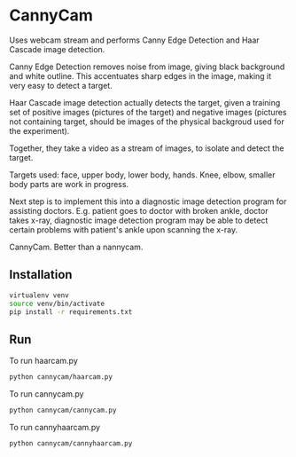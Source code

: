 CannyCam
========

Uses webcam stream and performs Canny Edge Detection and Haar Cascade image detection.

Canny Edge Detection removes noise from image, giving black background and white outline. This accentuates sharp edges in the image, making it very easy to detect a target.

Haar Cascade image detection actually detects the target, given a training set of positive images (pictures of the target) and negative images (pictures not containing target, should be images of the physical backgroud used for the experiment).

Together, they take a video as a stream of images, to isolate and detect the target.

Targets used: face, upper body, lower body, hands. Knee, elbow, smaller body parts are work in progress.

Next step is to implement this into a diagnostic image detection program for assisting doctors. E.g. patient goes to doctor with broken ankle, doctor takes x-ray, diagnostic image detection program may be able to detect certain problems with patient's ankle upon scanning the x-ray. 

CannyCam. Better than a nannycam.

Installation
----
```bash
virtualenv venv
source venv/bin/activate
pip install -r requirements.txt
```

Run
---
To run haarcam.py
```bash
python cannycam/haarcam.py
```
To run cannycam.py
```bash
python cannycam/cannycam.py
```
To run cannyhaarcam.py
```bash
python cannycam/cannyhaarcam.py
```

